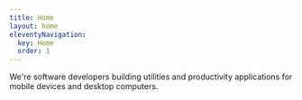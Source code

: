 ```yaml
---
title: Home
layout: home
eleventyNavigation:
  key: Home
  order: 1
---
```


We're software developers building utilities and productivity applications for mobile devices and desktop computers. 